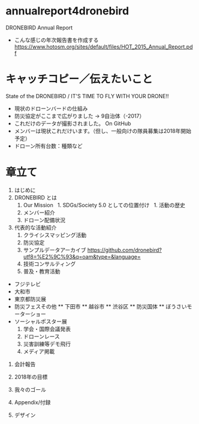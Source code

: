 # annualreport4dronebird
DRONEBIRD Annual Report 


+ こんな感じの年次報告書を作成する
https://www.hotosm.org/sites/default/files/HOT_2015_Annual_Report.pdf


# キャッチコピー／伝えたいこと

State of the DRONEBIRD / IT'S TIME TO FLY WITH YOUR DRONE!!
* 現状のドローンバードの仕組み
* 防災協定がここまで広がりました → 9自治体（-2017）
* これだけのデータが撮影されました。 On GitHub
* メンバーは現状これだけいます。（但し、一般向けの隊員募集は2018年開始予定）
* ドローン所有台数：種類など

# 章立て

1. はじめに
1. DRONEBIRD とは
   1. Our Mission
   1. SDGs/Society 5.0 としての位置付け
   1. 活動の歴史
   1. メンバー紹介
   1. ドローン配備状況
1. 代表的な活動紹介
   1. クライシスマッピング活動
   1. 防災協定
   1. サンプルデータアーカイブ
https://github.com/dronebird?utf8=%E2%9C%93&q=oam&type=&language=
   1. 技術コンサルティング
   1. 普及・教育活動
* フジテレビ
* 大和市
* 東京都防災展
* 防災フェスその他
** 下田市
** 越谷市
** 渋谷区
** 防災国体
** ぼうさいモーターショー
* ソーシャルポスター展
   1. 学会・国際会議発表
   1. ドローンレース
   1. 災害訓練等デモ飛行
   1. メディア掲載

1. 会計報告
1. 2018年の目標
1. 我々のゴール
1. Appendix/付録


1. デザイン

